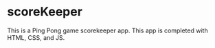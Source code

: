 # scoreKeeper
This is a Ping Pong game scorekeeper app.  This app is completed with HTML, CSS, and JS.
